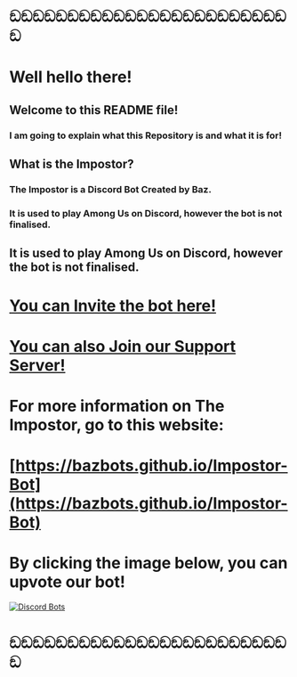 # ඞඞඞඞඞඞඞඞඞඞඞඞඞඞඞඞඞඞඞඞඞඞඞඞඞ
# Well hello there!
## Welcome to this README file!
### I am going to explain what this Repository is and what it is for!
## What is the Impostor?
### The Impostor is a Discord Bot Created by Baz.
### It is used to play Among Us on Discord, however the bot is not finalised.

## It is used to play Among Us on Discord, however the bot is not finalised.
# [You can Invite the bot here!](https://discord.com/api/oauth2/authorize?client_id=759436027529265172&permissions=217579073&redirect_uri=https%3A%2F%2Fdiscord.gg%2FnzsyDWg&scope=bot)
# [You can also Join our Support Server!](https://discord.gg/Sun4mtFjwE)
# For more information on The Impostor, go to this website:
# [https://bazbots.github.io/Impostor-Bot](https://bazbots.github.io/Impostor-Bot)
# By clicking the image below, you can upvote our bot!
[![Discord Bots](https://top.gg/api/widget/759436027529265172.svg)](https://top.gg/bot/759436027529265172)

# ඞඞඞඞඞඞඞඞඞඞඞඞඞඞඞඞඞඞඞඞඞඞඞඞඞ
